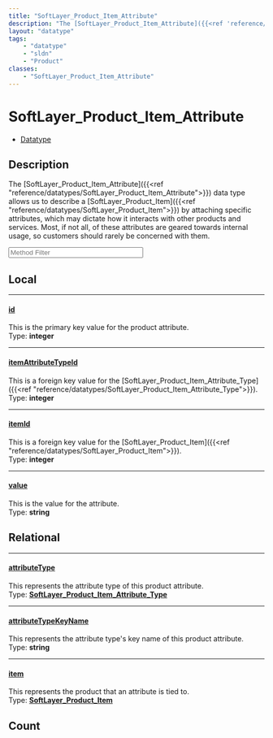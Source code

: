```yaml
---
title: "SoftLayer_Product_Item_Attribute"
description: "The [SoftLayer_Product_Item_Attribute]({{<ref 'reference/datatypes/SoftLayer_Product_Item_Attribute'>}}) data type allow... "
layout: "datatype"
tags:
    - "datatype"
    - "sldn"
    - "Product"
classes:
    - "SoftLayer_Product_Item_Attribute"
---
```


# SoftLayer_Product_Item_Attribute
<div id='service-datatype'>
    <ul id='sldn-reference-tabs'>
        <li id='datatype'> <a href='/reference/datatypes/SoftLayer_Product_Item_Attribute' >Datatype</a></li>
    </ul>
</div>

## Description 
The [SoftLayer_Product_Item_Attribute]({{<ref "reference/datatypes/SoftLayer_Product_Item_Attribute">}}) data type allows us to describe a [SoftLayer_Product_Item]({{<ref "reference/datatypes/SoftLayer_Product_Item">}}) by attaching specific attributes, which may dictate how it interacts with other products and services. Most, if not all, of these attributes are geared towards internal usage, so customers should rarely be concerned with them. 





<!-- Service Filer BEGIN -->
<div class="view-filters">
        <div class="clearfix">
            <div class="search-input-box">
                <input placeholder="Method Filter" onkeyup="titleSearch(inputId='prop-input', divId='properties', elementClass='prop-row')" 
                    type="text" id="prop-input" value="" size="30" maxlength="128" class="form-text">
            </div>
        </div>
</div>
<!-- Service Filer END -->

<div id="properties" class="content">
<div id="localProperties" class="prop-content" >

## Local
-----
[id]: #id
#### [id]
This is the primary key value for the product attribute.  
<span class="type-label">Type: </span>**integer**

-----
[itemAttributeTypeId]: #itemattributetypeid
#### [itemAttributeTypeId]
This is a foreign key value for the [SoftLayer_Product_Item_Attribute_Type]({{<ref "reference/datatypes/SoftLayer_Product_Item_Attribute_Type">}}).  
<span class="type-label">Type: </span>**integer**

-----
[itemId]: #itemid
#### [itemId]
This is a foreign key value for the [SoftLayer_Product_Item]({{<ref "reference/datatypes/SoftLayer_Product_Item">}}).  
<span class="type-label">Type: </span>**integer**

-----
[value]: #value
#### [value]
This is the value for the attribute.  
<span class="type-label">Type: </span>**string**

</div>
<!-- LOCAL PROPERTY END -->

<div id="relationalProperties"  class="prop-content" >

## Relational
-----
[attributeType]: #attributetype
#### [attributeType]
This represents the attribute type of this product attribute.  
<span class="type-label">Type: </span>**<a href='/reference/datatypes/SoftLayer_Product_Item_Attribute_Type'>SoftLayer_Product_Item_Attribute_Type </a>**

-----
[attributeTypeKeyName]: #attributetypekeyname
#### [attributeTypeKeyName]
This represents the attribute type's key name of this product attribute.  
<span class="type-label">Type: </span>**string**

-----
[item]: #item
#### [item]
This represents the product that an attribute is tied to.  
<span class="type-label">Type: </span>**<a href='/reference/datatypes/SoftLayer_Product_Item'>SoftLayer_Product_Item </a>**


## Count
</div>


